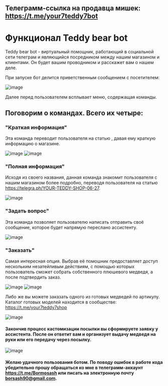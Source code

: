 ## Телеграмм-ссылка на продавца мишек: https://t.me/your7teddy7bot

# Функционал Teddy bear bot

Teddy bear bot - виртуальный помощник, работающий в социальной сети телеграм и являющийся посредником между нашим магазином и клиентами. Он будет вашим проводником и расскажет вам о нашем деле. 

При запуске бот делится приветственным сообщением с посетителем:

![image](https://github.com/Belkovinov/Teddy_bear_bot/assets/105446141/ba5e9ee9-1268-4f3b-a467-1d8e4e2479e1)

Далее перед пользователем всплывает меню, содержащая команды. 

## Поговорим о командах. Всего их четыре:

### "Краткая информация"

Эта команда переводит пользователя на статью , давая ему краткую информацию о магазине.

![image](https://github.com/Belkovinov/Teddy_bear_bot/assets/105446141/6d5da653-e56f-4244-9af5-35e828f2da56)
![image](https://github.com/Belkovinov/Teddy_bear_bot/assets/105446141/430595b4-0823-4c4c-8acf-97903fd4d02c)

### "Полная информация"

Исходя из своего названия, данная команда знакомит пользователя с нашим магазином более подробно, переводя пользователя на статью https://telegra.ph/YOUR-TEDDY-SHOP-06-27.

![image](https://github.com/Belkovinov/Teddy_bear_bot/assets/105446141/1bff2570-0786-423d-b27b-5ea9219c78c4)


### "Задать вопрос"

Эта команда позволяет пользователю написать отправить своё сообщение, которое будет напрямую переслано ассистенту.

![image](https://github.com/Belkovinov/Teddy_bear_bot/assets/105446141/97ad5aac-a17e-4c31-a7b0-5d600dd83f9b)


### "Заказать"

Самая интересная опция. Выбрав её помошник предоставляет доступ нескольким незатейливым действиям, с помощью которых пользователь сможет собрать собственного плюшевого медведя, а после подтвердить заказ.

![image](https://github.com/Belkovinov/Teddy_bear_bot/assets/105446141/7d1b78d6-8bca-4fa2-ba80-d77aa547b89a)
![image](https://github.com/Belkovinov/Teddy_bear_bot/assets/105446141/500ba48b-5c61-4a1a-b402-f56fde83c255)

Либо же вы можете заказать одного из готовых медведей по артикулу. Каталог готовых моделей находится в сообществе: https://t.me/your7teddy7shop

![image](https://github.com/Belkovinov/Teddy_bear_bot/assets/105446141/98cae356-9668-453c-ad99-dc901d8fa26d)

#### Закончив процесс кастомизации посылки вы сформируете заявку у ассистента. После он ответит вам и организует выдачу медведя на руки или его передачу через посылку.

![image](https://github.com/Belkovinov/Teddy_bear_bot/assets/105446141/499f4a3a-1490-41b4-acd1-afe2cc0be4b0)

#### Желаю удачного пользования ботом. По поводу ошибок в работе кода убедительно прошу обращаться ко мне в телеграмм-аккаунт https://t.me/Bormosash или писать на электронную почту borsash90@gmail.com.
